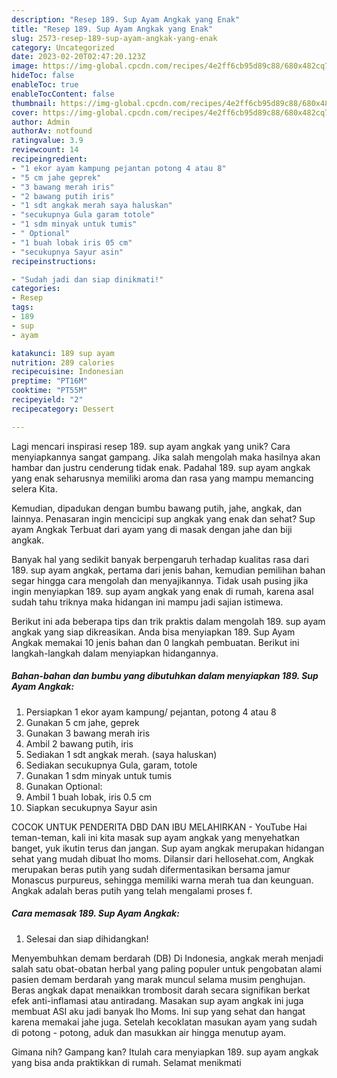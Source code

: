 ```yaml
---
description: "Resep 189. Sup Ayam Angkak yang Enak"
title: "Resep 189. Sup Ayam Angkak yang Enak"
slug: 2573-resep-189-sup-ayam-angkak-yang-enak
category: Uncategorized
date: 2023-02-20T02:47:20.123Z
image: https://img-global.cpcdn.com/recipes/4e2ff6cb95d89c88/680x482cq70/189-sup-ayam-angkak-foto-resep-utama.jpg
hideToc: false
enableToc: true
enableTocContent: false
thumbnail: https://img-global.cpcdn.com/recipes/4e2ff6cb95d89c88/680x482cq70/189-sup-ayam-angkak-foto-resep-utama.jpg
cover: https://img-global.cpcdn.com/recipes/4e2ff6cb95d89c88/680x482cq70/189-sup-ayam-angkak-foto-resep-utama.jpg
author: Admin
authorAv: notfound
ratingvalue: 3.9
reviewcount: 14
recipeingredient:
- "1 ekor ayam kampung pejantan potong 4 atau 8"
- "5 cm jahe geprek"
- "3 bawang merah iris"
- "2 bawang putih iris"
- "1 sdt angkak merah saya haluskan"
- "secukupnya Gula garam totole"
- "1 sdm minyak untuk tumis"
- " Optional"
- "1 buah lobak iris 05 cm"
- "secukupnya Sayur asin"
recipeinstructions:

- "Sudah jadi dan siap dinikmati!"
categories:
- Resep
tags:
- 189
- sup
- ayam

katakunci: 189 sup ayam 
nutrition: 289 calories
recipecuisine: Indonesian
preptime: "PT16M"
cooktime: "PT55M"
recipeyield: "2"
recipecategory: Dessert

---
```





Lagi mencari inspirasi resep 189. sup ayam angkak yang unik? Cara menyiapkannya sangat gampang. Jika salah mengolah maka hasilnya akan hambar dan justru cenderung tidak enak. Padahal 189. sup ayam angkak yang enak seharusnya memiliki aroma dan rasa yang mampu memancing selera Kita.





Kemudian, dipadukan dengan bumbu bawang putih, jahe, angkak, dan lainnya. Penasaran ingin mencicipi sup angkak yang enak dan sehat? Sup ayam Angkak Terbuat dari ayam yang di masak dengan jahe dan biji angkak.

Banyak hal yang sedikit banyak berpengaruh terhadap kualitas rasa dari 189. sup ayam angkak, pertama dari jenis bahan, kemudian pemilihan bahan segar hingga cara mengolah dan menyajikannya. Tidak usah pusing jika ingin menyiapkan 189. sup ayam angkak yang enak di rumah, karena asal sudah tahu triknya maka hidangan ini mampu jadi sajian istimewa.






Berikut ini ada beberapa tips dan trik praktis dalam mengolah 189. sup ayam angkak yang siap dikreasikan. Anda bisa menyiapkan 189. Sup Ayam Angkak memakai 10 jenis bahan dan 0 langkah pembuatan. Berikut ini langkah-langkah dalam menyiapkan hidangannya.

<!--inarticleads1-->

##### Bahan-bahan dan bumbu yang dibutuhkan dalam menyiapkan 189. Sup Ayam Angkak:

1. Persiapkan 1 ekor ayam kampung/ pejantan, potong 4 atau 8
1. Gunakan 5 cm jahe, geprek
1. Gunakan 3 bawang merah iris
1. Ambil 2 bawang putih, iris
1. Sediakan 1 sdt angkak merah. (saya haluskan)
1. Sediakan secukupnya Gula, garam, totole
1. Gunakan 1 sdm minyak untuk tumis
1. Gunakan  Optional:
1. Ambil 1 buah lobak, iris 0.5 cm
1. Siapkan secukupnya Sayur asin


COCOK UNTUK PENDERITA DBD DAN IBU MELAHIRKAN - YouTube Hai teman-teman, kali ini kita masak sup ayam angkak yang menyehatkan banget, yuk ikutin terus dan jangan. Sup ayam angkak merupakan hidangan sehat yang mudah dibuat lho moms. Dilansir dari hellosehat.com, Angkak merupakan beras putih yang sudah difermentasikan bersama jamur Monascus purpureus, sehingga memiliki warna merah tua dan keunguan. Angkak adalah beras putih yang telah mengalami proses f. 

<!--inarticleads2-->

##### Cara memasak 189. Sup Ayam Angkak:


1. Selesai dan siap dihidangkan!

Menyembuhkan demam berdarah (DB) Di Indonesia, angkak merah menjadi salah satu obat-obatan herbal yang paling populer untuk pengobatan alami pasien demam berdarah yang marak muncul selama musim penghujan. Beras angkak dapat menaikkan trombosit darah secara signifikan berkat efek anti-inflamasi atau antiradang. Masakan sup ayam angkak ini juga membuat ASI aku jadi banyak lho Moms. Ini sup yang sehat dan hangat karena memakai jahe juga. Setelah kecoklatan masukan ayam yang sudah di potong - potong, aduk dan masukkan air hingga menutup ayam. 

Gimana nih? Gampang kan? Itulah cara menyiapkan 189. sup ayam angkak yang bisa anda praktikkan di rumah. Selamat menikmati

